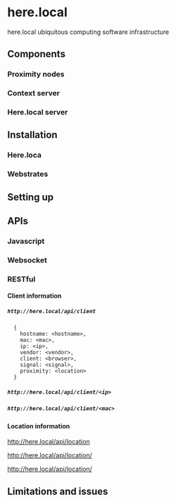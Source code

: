 # here.local
here.local ubiquitous computing software infrastructure


## Components

### Proximity nodes

### Context server

### Here.local server

## Installation

### Here.loca

### Webstrates

## Setting up

## APIs

### Javascript

### Websocket

### RESTful

#### Client information

##### `http://here.local/api/client`

```
  {
    hostname: <hostname>,
    mac: <mac>,
    ip: <ip>,
    vendor: <vendor>,
    client: <browser>,
    signal: <signal>,
    proximity: <location>
  }
```

##### `http://here.local/api/client/<ip>`
  
##### `http://here.local/api/client/<mac>`


#### Location information


http://here.local/api/location

http://here.local/api/location/<ip>
  
http://here.local/api/location/<mac>

## Limitations and issues
